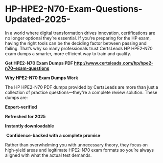 # HP-HPE2-N70-Exam-Questions-Updated-2025-
<p>In a world where digital transformation drives innovation, certifications are no longer optional they&rsquo;re essential. If you&#39;re preparing for the HP exam, having the right tools can be the deciding factor between passing and failing. That&rsquo;s why so many professionals trust CertsLeads HP HPE2-N70 exam dumps a smarter, more efficient way to train and qualify.</p> <p><strong>Get HPE2-N70 Exam Dumps PDF&nbsp;<a href="http://www.certsleads.com/hp/hpe2-n70-exam-questions">http://www.certsleads.com/hp/hpe2-n70-exam-questions</a></strong></p> <p><strong>Why HPE2-N70 Exam Dumps Work</strong></p> <p>The HP HPE2-N70 PDF dumps provided by CertsLeads are more than just a collection of practice questions&mdash;they&#39;re a complete review solution. These dumps are:</p> <p><strong>Expert-verified</strong></p> <p><strong>Refreshed for 2025</strong></p> <p><strong>Instantly downloadable</strong></p> <p>&nbsp;<strong>Confidence-backed with a complete promise</strong></p> <p>Rather than overwhelming you with unnecessary theory, they focus on high-yield areas and legitimate HPE2-N70 exam formats so you&rsquo;re always aligned with what the actual test demands.</p> <p>&nbsp;</p>

